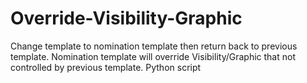 # Override-Visibility-Graphic
Change template to nomination template then return back to previous template. Nomination template will override Visibility/Graphic that not controlled by previous template. Python script
